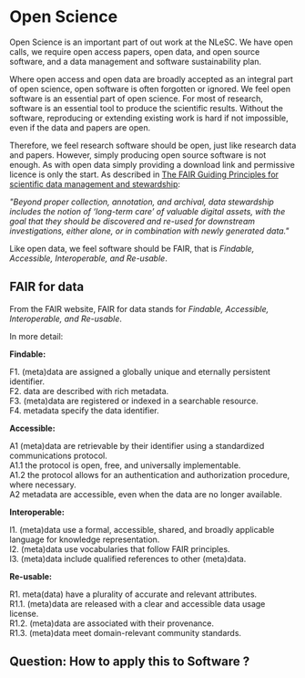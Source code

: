 # Open Science 

Open Science is an important part of out work at the NLeSC. We have open calls, we require open access papers, open data, and open source software, and a data management and software sustainability plan.

Where open access and open data are broadly accepted as an integral part of open science, open software is often forgotten or ignored. We feel open software is an essential part of open science. For most of research, software is an essential tool to produce the scientific results. Without the software, reproducing or extending existing work is hard if not impossible, even if the data and papers are open. 

Therefore, we feel research software should be open, just like research data and papers. However, simply producing open source software is not enough. As with open data simply providing a download link and permissive licence is only the start. As described in [The FAIR Guiding Principles for scientific data management and stewardship](https://www.nature.com/articles/sdata201618): 

_"Beyond proper collection, annotation, and archival, data stewardship includes the notion of ‘long-term care’ of valuable digital assets, with the goal that they should be discovered and re-used for downstream investigations, either alone, or in combination with newly generated data."_ 

Like open data, we feel software should be FAIR, that is _Findable, Accessible, Interoperable, and Re-usable_.


## FAIR for data

From the FAIR website, FAIR for data stands for _Findable, Accessible, Interoperable, and Re-usable_.

In more detail:

__Findable:__ 

F1. (meta)data are assigned a globally unique and eternally persistent identifier.  
F2. data are described with rich metadata.  
F3. (meta)data are registered or indexed in a searchable resource.  
F4. metadata specify the data identifier.  
 
__Accessible:__

A1  (meta)data are retrievable by their identifier using a standardized communications protocol.  
A1.1 the protocol is open, free, and universally implementable.  
A1.2 the protocol allows for an authentication and authorization procedure, where necessary.  
A2 metadata are accessible, even when the data are no longer available.  

__Interoperable:__

I1. (meta)data use a formal, accessible, shared, and broadly applicable language for knowledge representation.  
I2. (meta)data use vocabularies that follow FAIR principles.  
I3. (meta)data include qualified references to other (meta)data.  

__Re-usable:__

R1. meta(data) have a plurality of accurate and relevant attributes.  
R1.1. (meta)data are released with a clear and accessible data usage license.  
R1.2. (meta)data are associated with their provenance.  
R1.3. (meta)data meet domain-relevant community standards.  

## Question: How to apply this to Software ? 

